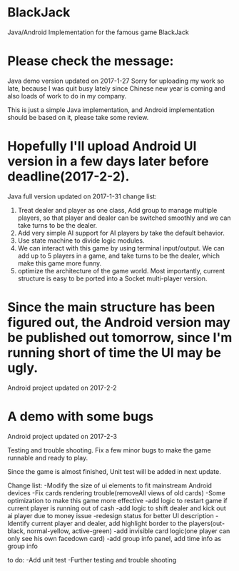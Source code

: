 # BlackJack
Java/Android Implementation for the famous game BlackJack

Please check the message:
====================
Java demo version updated on 2017-1-27
Sorry for uploading my work so late, because I was quit busy lately since
Chinese new year is coming and also loads of work to do in my company.

This is just a simple Java implementation, and Android implementation should
be based on it, please take some review.

Hopefully I'll upload Android UI version in a few days later before deadline(2017-2-2).
====================
Java full version updated on 2017-1-31
change list:
1. Treat dealer and player as one class, Add group to manage multiple players,
so that player and dealer can be switched smoothly and we can take turns
to be the dealer.
2. Add very simple AI support for AI players by take the default behavior.
3. Use state machine to divide logic modules.
4. We can interact with this game by using terminal input/output. We can add up to
5 players in a game, and take turns to be the dealer, which make this game
more funny.
6. optimize the architecture of the game world. Most importantly, current structure is
easy to be ported into a Socket multi-player version.

Since the main structure has been figured out, the Android version may be published
out tomorrow, since I'm running short of time the UI may be ugly.
====================
Android project updated on 2017-2-2

A demo with some bugs
====================
Android project updated on 2017-2-3

Testing and trouble shooting. Fix a few minor bugs to make
the game runnable and ready to play.

Since the game is almost finished,
Unit test will be added in next update.

Change list:
-Modify the size of ui elements to fit mainstream Android devices
-Fix cards rendering trouble(removeAll views of old cards)
-Some optimization to make this game more effective
-add logic to restart game if current player is running out of cash
-add logic to shift dealer and kick out ai player due to money issue
-redesign status for better UI description
-Identify current player and dealer, add highlight border to the players(out-black, normal-yellow, active-green)
-add invisible card logic(one player can only see his own facedown card)
-add group info panel, add time info as group info

to do:
-Add unit test
-Further testing and trouble shooting


